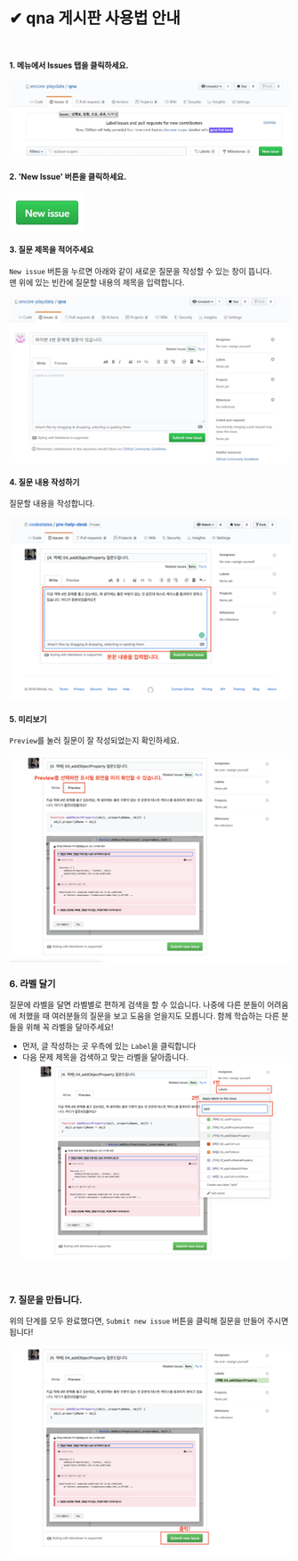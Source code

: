 # ✔ qna 게시판 사용법 안내
<br/>

#### 1. 메뉴에서 Issues 탭을 클릭하세요.

![Menu](./images/menu.jpg)
<br/>

#### 2. 'New Issue' 버튼을 클릭하세요. 

![Btn](./images/newissuebtn.jpg)
<br/>

#### 3. 질문 제목을 적어주세요

`New issue` 버튼을 누르면 아래와 같이 새로운 질문을 작성할 수 있는 창이 뜹니다.<br/>
맨 위에 있는 빈칸에 질문할 내용의 제목을 입력합니다.

![Title](./images/title.jpg)
<br/>

#### 4. 질문 내용 작성하기

질문할 내용을 작성합니다. 

![Content](./images/content.png)
<br/>

#### 5. 미리보기

`Preview`를 눌러 질문이 잘 작성되었는지 확인하세요.

![Preview](./images/preview.png)
<br/>

### 6. 라벨 달기

질문에 라벨을 달면 라벨별로 편하게 검색을 할 수 있습니다.
나중에 다른 분들이 어려움에 처했을 때 여러분들의 질문을 보고 도움을 얻을지도 모릅니다.
함께 학습하는 다른 분들을 위해 꼭 라벨을 달아주세요!

* 먼저, 글 작성하는 곳 우측에 있는 `Label`을 클릭합니다
* 다음 문제 제목을 검색하고 맞는 라벨을 달아줍니다.
![Label](./images/label.png)
<br/>

### 7. 질문을 만듭니다.

위의 단계를 모두 완료했다면, `Submit new issue` 버튼을 클릭해 질문을 만들어 주시면 됩니다!

![Complete](./images/complete.png)
